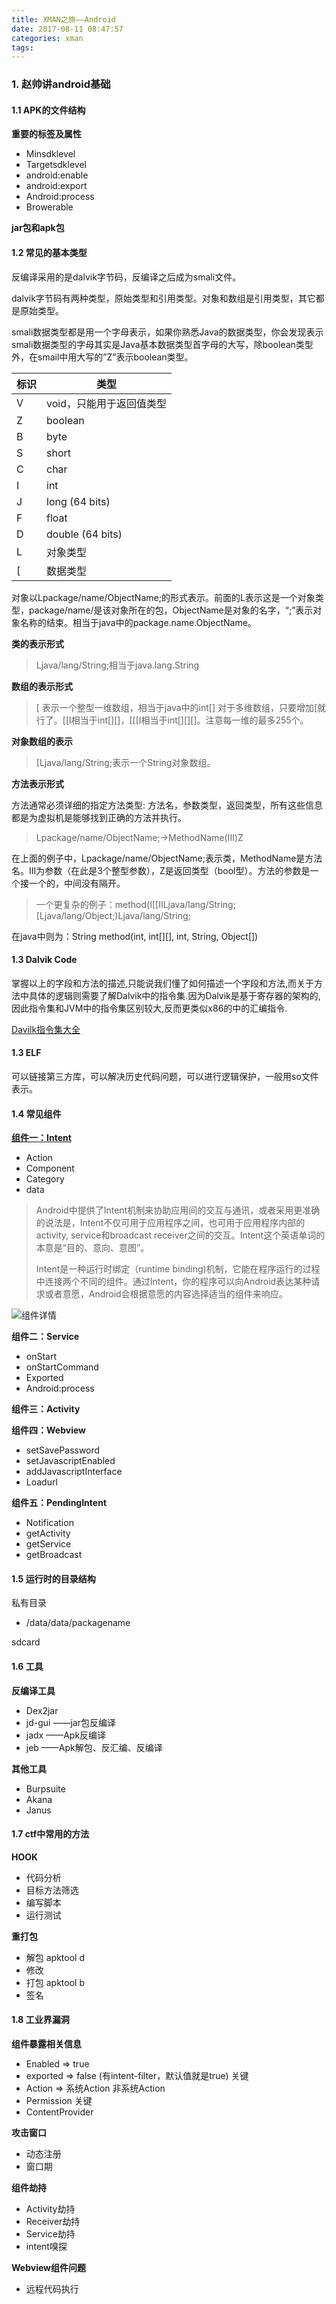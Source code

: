 ```yaml
---
title: XMAN之旅——Android
date: 2017-08-11 08:47:57
categories: xman
tags: 
---
```



### 1. 赵帅讲android基础

#### 1.1 APK的文件结构

**重要的标签及属性**
* Minsdklevel
* Targetsdklevel
* android:enable
* android:export
* Android:process
* Browerable

**jar包和apk包**


#### 1.2 常见的基本类型

反编译采用的是dalvik字节码，反编译之后成为smali文件。

dalvik字节码有两种类型，原始类型和引用类型。对象和数组是引用类型，其它都是原始类型。

smali数据类型都是用一个字母表示，如果你熟悉Java的数据类型，你会发现表示smali数据类型的字母其实是Java基本数据类型首字母的大写，除boolean类型外，在smail中用大写的”Z”表示boolean类型。

|标识|类型|
|--|--|
|V	|void，只能用于返回值类型|
|Z	|boolean|
|B	|byte|
|S	|short|
|C	|char|
|I	|int|
|J	|long (64 bits)|
|F	|float|
|D	|double (64 bits)|
|L	|对象类型|
|[	|数据类型|

对象以Lpackage/name/ObjectName;的形式表示。前面的L表示这是一个对象类型，package/name/是该对象所在的包，ObjectName是对象的名字，“;”表示对象名称的结束。相当于java中的package.name.ObjectName。

**类的表示形式**
> Ljava/lang/String;相当于java.lang.String

**数组的表示形式**
> \[ 表示一个整型一维数组，相当于java中的int[]
> 对于多维数组，只要增加\[就行了。\[\[I相当于int\[]\[]，\[\[\[I相当于int\[]\[]\[]。注意每一维的最多255个。

**对象数组的表示**
> [Ljava/lang/String;表示一个String对象数组。

**方法表示形式**

方法通常必须详细的指定方法类型: 方法名，参数类型，返回类型，所有这些信息都是为虚拟机是能够找到正确的方法并执行。

> Lpackage/name/ObjectName;->MethodName(III)Z

在上面的例子中，Lpackage/name/ObjectName;表示类，MethodName是方法名。III为参数（在此是3个整型参数），Z是返回类型（bool型）。方法的参数是一个接一个的，中间没有隔开。

>一个更复杂的例子：method(I[[IILjava/lang/String;[Ljava/lang/Object;)Ljava/lang/String;

在java中则为：String method(int, int[][], int, String, Object[])

#### 1.3 Dalvik Code

掌握以上的字段和方法的描述,只能说我们懂了如何描述一个字段和方法,而关于方法中具体的逻辑则需要了解Dalvik中的指令集.因为Dalvik是基于寄存器的架构的,因此指令集和JVM中的指令集区别较大,反而更类似x86的中的汇编指令.

[Davilk指令集大全](http://pallergabor.uw.hu/androidblog/dalvik_opcodes.html)

#### 1.3 ELF

可以链接第三方库，可以解决历史代码问题，可以进行逻辑保护，一般用so文件表示。

#### 1.4 常见组件

**[组件一：Intent](http://www.cnblogs.com/shen-hua/p/5811195.html)**
* Action
* Component
* Category
* data

> Android中提供了Intent机制来协助应用间的交互与通讯，或者采用更准确的说法是，Intent不仅可用于应用程序之间，也可用于应用程序内部的activity, service和broadcast receiver之间的交互。Intent这个英语单词的本意是“目的、意向、意图”。
> 
>Intent是一种运行时绑定（runtime binding)机制，它能在程序运行的过程中连接两个不同的组件。通过Intent，你的程序可以向Android表达某种请求或者意愿，Android会根据意愿的内容选择适当的组件来响应。

![组件详情](/images/2017-08-11/Intent.png)

**组件二：Service**
* onStart
* onStartCommand
* Exported
* Android:process

**组件三：Activity**

**组件四：Webview**
* setSavePassword
* setJavascriptEnabled
* addJavascriptInterface
* Loadurl

**组件五：PendingIntent**
* Notification
* getActivity
* getService
* getBroadcast

#### 1.5 运行时的目录结构

私有目录
* /data/data/packagename

sdcard


#### 1.6 工具

**反编译工具**
* Dex2jar
* jd-gui	——jar包反编译
* jadx		——Apk反编译
* jeb		——Apk解包、反汇编、反编译

**其他工具**
* Burpsuite
* Akana
* Janus

#### 1.7 ctf中常用的方法

**HOOK**
* 代码分析
* 目标方法筛选
* 编写脚本
* 运行测试

**重打包**
* 解包  apktool d
* 修改
* 打包  apktool b
* 签名

#### 1.8 工业界漏洞

**组件暴露相关信息**
* Enabled  => true
* exported  => false   (有intent-filter，默认值就是true)   关键
* Action => 系统Action 非系统Action
* Permission											关键
* ContentProvider

**攻击窗口**
* 动态注册
* 窗口期

**组件劫持**
* Activity劫持
* Receiver劫持
* Service劫持
* intent嗅探

**Webview组件问题**
* 远程代码执行



